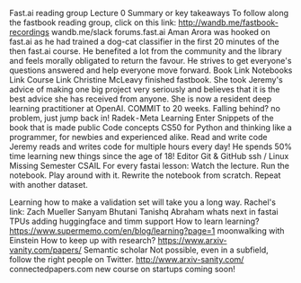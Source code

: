 Fast.ai reading group Lecture 0
Summary or key takeaways
To follow along the fastbook reading group, click on this link:
http://wandb.me/fastbook-recordings
wandb.me/slack
forums.fast.ai
Aman Arora was hooked on fast.ai as he had trained a dog-cat classifier in the first 20 minutes of the then fast.ai course. He benefited a lot from the community and the library and feels morally obligated to return the favour. He strives to get everyone's questions answered and help everyone move forward.
Book Link Notebooks Link Course Link
Christine McLeavy finished fastbook. She took Jeremy's advice of making one big project very seriously and believes that it is the best advice she has received from anyone. She is now a resident deep learning practitioner at OpenAI.
COMMIT to 20 weeks. Falling behind? no problem, just jump back in!
Radek - Meta Learning
Enter Snippets of the book that is made public
Code concepts
CS50 for Python and thinking like a programmer, for newbies and experienced alike.
Read and write code
Jeremy reads and writes code for multiple hours every day! He spends 50% time learning new things since the age of 18!
Editor Git & GitHub ssh / Linux Missing Semester CSAIL
For every fastai lesson:
Watch the lecture.
Run the notebook.
Play around with it.
Rewrite the notebook from scratch.
Repeat with another dataset.

Learning how to make a validation set will take you a long way. Rachel's link:
Zach Mueller
Sanyam Bhutani
Tanishq Abraham
whats next in fastai
TPUs
adding huggingface and timm support
How to learn learning?
https://www.supermemo.com/en/blog/learning?page=1
moonwalking with Einstein
How to keep up with research?
https://www.arxiv-vanity.com/papers/
Semantic scholar
Not possible, even in a subfield, follow the right people on Twitter.
http://www.arxiv-sanity.com/
connectedpapers.com
new course on startups coming soon!
